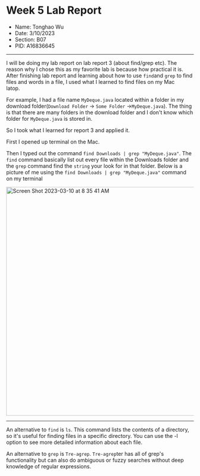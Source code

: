 # Week 5 Lab Report
* Name: Tonghao Wu
* Date: 3/10/2023
* Section: B07
* PID: A16836645

***

I will be doing my lab report on lab report 3 (about find/grep etc). The reason why I chose this as my favorite lab is because how practical it is.
After finishing lab report and learning about how to use `find`and `grep` to find files and words in a file, I used what I learned to find files on my Mac  
latop.

For example, I had a file name `MyDeque.java` located within a folder in my download folder(`Download Folder` -> `Some Folder` ->`MyDeque.java`).
The thing is that there are many folders in the download folder and I don't know which folder for `MyDeque.java` is stored in. 

So I took what I learned for report 3 and applied it.

First I opened up terminal on the Mac. 

Then I typed out the command `find Downloads | grep "MyDeque.java"`. The `find` command basically list out every file within the Downloads folder and the `grep`
command find the `string` your look for in that folder. Below is a picture of me using the `find Downloads | grep "MyDeque.java"` command on my terminal

<img width="615" alt="Screen Shot 2023-03-10 at 8 35 41 AM" src="https://user-images.githubusercontent.com/61090478/224371711-3ba2a6a2-7d2e-46ac-a86a-057fff0c9a8a.png">


***

An alternative to `find` is `ls`. This command lists the contents of a directory, so it's useful for finding files in a specific directory. You can use the -l option to see more detailed information about each file.

An alternative to `grep` is `Tre-agrep`. `Tre-agrep`ter has all of grep's functionality but can also do ambiguous or fuzzy searches without deep knowledge of regular expressions. 
